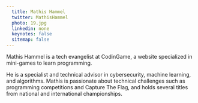 ```yaml
---
  title: Mathis Hammel
  twitter: MathisHammel
  photo: 19.jpg
  linkedin: none
  keynotes: false
  sitemap: false
---
```

Mathis Hammel is a tech evangelist at CodinGame, a website specialized in mini-games to learn programming.

He is a specialist and technical advisor in cybersecurity, machine learning, and algorithms. Mathis is passionate about technical challenges such as programming competitions and Capture The Flag, and holds several titles from national and international championships.
